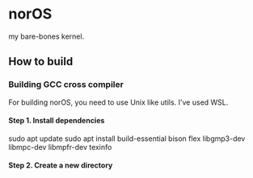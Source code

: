 # norOS
my bare-bones kernel.
## How to build
### Building GCC cross compiler
For building norOS, you need to use Unix like utils. I've used WSL.

#### Step 1. Install dependencies

sudo apt update
sudo apt install build-essential bison flex libgmp3-dev libmpc-dev libmpfr-dev texinfo

#### Step 2. Create a new directory
